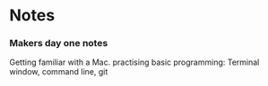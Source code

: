 # Notes

### Makers day one notes
Getting familiar with a Mac.
practising basic programming: Terminal window, command line, git
